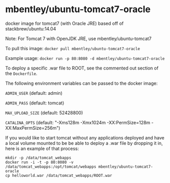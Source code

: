 mbentley/ubuntu-tomcat7-oracle
==================

docker image for tomcat7 (with Oracle JRE)
based off of stackbrew/ubuntu:14.04

Note:  For Tomcat 7 with OpenJDK JRE, use mbentley/ubuntu-tomcat7

To pull this image:
`docker pull mbentley/ubuntu-tomcat7-oracle`

Example usage:
`docker run -p 80:8080 -d mbentley/ubuntu-tomcat7-oracle`

To deploy a specific .war file to ROOT, see the commented out section of the `Dockerfile`.

The following environment variables can be passed to the docker image:

`ADMIN_USER` (default: admin)

`ADMIN_PASS` (default: tomcat)

`MAX_UPLOAD_SIZE` (default: 52428800)

`CATALINA_OPTS` (default: "-Xms128m -Xmx1024m -XX:PermSize=128m -XX:MaxPermSize=256m")

If you would like to start tomcat without any applications deployed and have a local volume mounted to be be able to deploy a .war file by dropping it in, here is an example of that process:
```
mkdir -p /data/tomcat_webapps
docker run -i -t -p 80:8080 -v /data/tomcat_webapps:/opt/tomcat/webapps mbentley/ubuntu-tomcat7-oracle
cp helloworld.war /data/tomcat_webapps/ROOT.war
```
